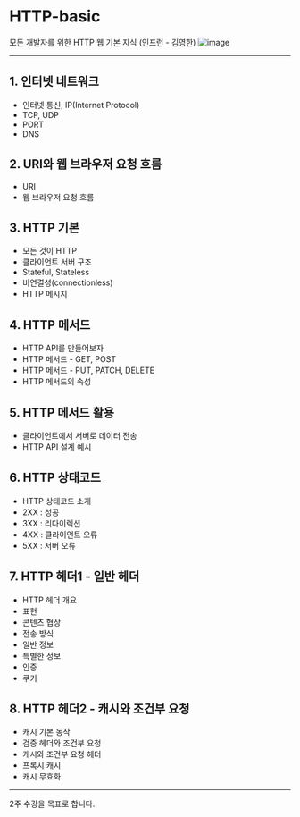 # HTTP-basic

모든 개발자를 위한 HTTP 웹 기본 지식 (인프런 - 김영한)
![image](https://user-images.githubusercontent.com/84575041/226101899-832332d7-68c0-498e-a521-11ea2fde7a7d.png)

---

## 1. 인터넷 네트워크
- 인터넷 통신, IP(Internet Protocol)
- TCP, UDP
- PORT
- DNS

## 2. URI와 웹 브라우저 요청 흐름
- URI
- 웹 브라우저 요청 흐름

## 3. HTTP 기본
- 모든 것이 HTTP
- 클라이언트 서버 구조
- Stateful, Stateless
- 비연결성(connectionless)
- HTTP 메시지

## 4. HTTP 메서드
- HTTP API를 만들어보자
- HTTP 메서드 - GET, POST
- HTTP 메서드 - PUT, PATCH, DELETE
- HTTP 메서드의 속성

## 5. HTTP 메서드 활용
- 클라이언트에서 서버로 데이터 전송
- HTTP API 설계 예시

## 6. HTTP 상태코드
- HTTP 상태코드 소개
- 2XX : 성공
- 3XX : 리다이렉션
- 4XX : 클라이언트 오류
- 5XX : 서버 오류

## 7. HTTP 헤더1 - 일반 헤더
- HTTP 헤더 개요
- 표현
- 콘텐츠 협상
- 전송 방식
- 일반 정보
- 특별한 정보
- 인증
- 쿠키

## 8. HTTP 헤더2 - 캐시와 조건부 요청
- 캐시 기본 동작
- 검증 헤더와 조건부 요청
- 캐시와 조건부 요청 헤더
- 프록시 캐시
- 캐시 무효화

---

2주 수강을 목표로 합니다.
